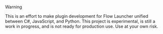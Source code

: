 > [!WARNING]
> This is an effort to make plugin development for Flow Launcher unified between C#, JavaScript, and Python.
> This project is experimental, is still a work in progress, and is not ready for production use. Use at your own risk.
